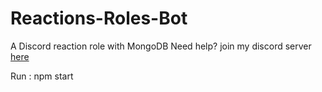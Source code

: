 # Reactions-Roles-Bot

A Discord reaction role with MongoDB
Need help? join my discord server [here](https://dsc.gg/zrealm)

Run : npm start
